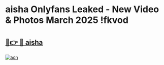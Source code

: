 # aisha Onlyfans Leaked - New Video & Photos March 2025 !fkvod

# <h2><a href="https://zghfj1.iuczelnia.edu.pl?title=aisha&ref=fkvod">🔗👉 🔴 aisha</a></h2>

[![acn](https://github.com/user-attachments/assets/0f9c940e-d8b0-45ae-aac7-cd30a18b3e1c)](https://zghfj1.iuczelnia.edu.pl?title=aisha&ref=fkvod)


